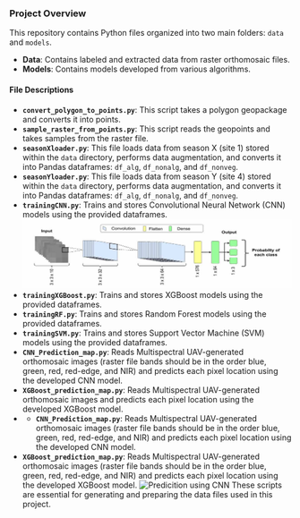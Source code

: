 ### Project Overview

This repository contains Python files organized into two main folders: `data` and `models`.

- **Data**: Contains labeled and extracted data from raster orthomosaic files.
- **Models**: Contains models developed from various algorithms.

#### File Descriptions

- **`convert_polygon_to_points.py`**: This script takes a polygon geopackage and converts it into points.
- **`sample_raster_from_points.py`**: This script reads the geopoints and takes samples from the raster file.
- **`seasonXloader.py`**: This file loads data from season X (site 1) stored within the `data` directory, performs data augmentation, and converts it into Pandas dataframes: `df_alg`, `df_nonalg`, and `df_nonveg`.
- **`seasonYloader.py`**: This file loads data from season Y (site 4) stored within the `data` directory, performs data augmentation, and converts it into Pandas dataframes: `df_alg`, `df_nonalg`, and `df_nonveg`.
- **`trainingCNN.py`**: Trains and stores Convolutional Neural Network (CNN) models using the provided dataframes.
 ![CNN model](https://github.com/ckpirunthan/ALG/blob/main/CNN%20model.jpg)
- **`trainingXGBoost.py`**: Trains and stores XGBoost models using the provided dataframes.
- **`trainingRF.py`**: Trains and stores Random Forest models using the provided dataframes.
- **`trainingSVM.py`**: Trains and stores Support Vector Machine (SVM) models using the provided dataframes.
- **`CNN_Prediction_map.py`**: Reads Multispectral UAV-generated orthomosaic images (raster file bands should be in the order blue, green, red, red-edge, and NIR) and predicts each pixel location using the developed CNN model.
- **`XGBoost_prediction_map.py`**: Reads Multispectral UAV-generated orthomosaic images and predicts each pixel location using the developed XGBoost model.
- - **`CNN_Prediction_map.py`**: Reads Multispectral UAV-generated orthomosaic images (raster file bands should be in the order blue, green, red, red-edge, and NIR) and predicts each pixel location using the developed CNN model.
- **`XGBoost_prediction_map.py`**: Reads Multispectral UAV-generated orthomosaic images (raster file bands should be in the order blue, green, red, red-edge, and NIR) and predicts each pixel location using the developed XGBoost model.
  ![Predicition using CNN](https://github.com/ckpirunthan/ALG/blob/main/Prediction%20using%20CNN.jpg)
These scripts are essential for generating and preparing the data files used in this project.
